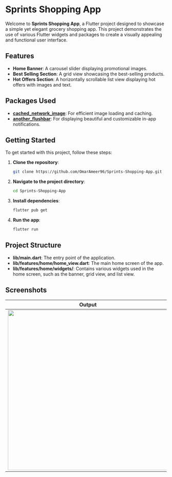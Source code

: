 # Sprints Shopping App

Welcome to **Sprints Shopping App**, a Flutter project designed to showcase a simple yet elegant grocery shopping app. This project demonstrates the use of various Flutter widgets and packages to create a visually appealing and functional user interface.

## Features

- **Home Banner**: A carousel slider displaying promotional images.
- **Best Selling Section**: A grid view showcasing the best-selling products.
- **Hot Offers Section**: A horizontally scrollable list view displaying hot offers with images and text.

## Packages Used

- **[cached_network_image](https://pub.dev/packages/cached_network_image)**: For efficient image loading and caching.
- **[another_flushbar](https://pub.dev/packages/another_flushbar)**: For displaying beautiful and customizable in-app notifications.

## Getting Started

To get started with this project, follow these steps:

1. **Clone the repository**:
   ```sh
   git clone https://github.com/OmarAmeer96/Sprints-Shopping-App.git
   ```
2. **Navigate to the project directory**:
   ```sh
   cd Sprints-Shopping-App
   ```
3. **Install dependencies**:
   ```sh
   flutter pub get
   ```
4. **Run the app**:
   ```sh
   flutter run
   ```

## Project Structure

- **lib/main.dart**: The entry point of the application.
- **lib/features/home/home_view.dart**: The main home screen of the app.
- **lib/features/home/widgets/**: Contains various widgets used in the home screen, such as the banner, grid view, and list view.

## Screenshots

| Output                    | Best Selling              | Hot Offers                | Adding to Cart            |
| ------------------------- | ------------------------- | ------------------------- | ------------------------- |
| <img src="https://github.com/user-attachments/assets/a7156071-b163-4250-9ca5-edb55a2c5884" width="500"/> | <img src="https://github.com/user-attachments/assets/48387ec0-3e70-4fe9-99b8-32cce7ea279d" width="200"/> | <img src="https://github.com/user-attachments/assets/ffbf70ba-3791-4b9d-b7f5-d96699052bd7" width="200"/> | <img src="https://github.com/user-attachments/assets/e6addc07-1ceb-4b2d-b9c5-92a5288a0cf3" width="200"/> |
